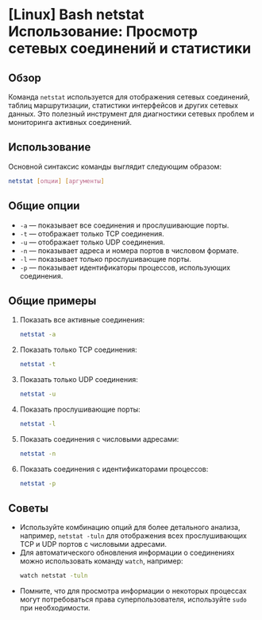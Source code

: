 # [Linux] Bash netstat Использование: Просмотр сетевых соединений и статистики

## Обзор
Команда `netstat` используется для отображения сетевых соединений, таблиц маршрутизации, статистики интерфейсов и других сетевых данных. Это полезный инструмент для диагностики сетевых проблем и мониторинга активных соединений.

## Использование
Основной синтаксис команды выглядит следующим образом:

```bash
netstat [опции] [аргументы]
```

## Общие опции
- `-a` — показывает все соединения и прослушивающие порты.
- `-t` — отображает только TCP соединения.
- `-u` — отображает только UDP соединения.
- `-n` — показывает адреса и номера портов в числовом формате.
- `-l` — показывает только прослушивающие порты.
- `-p` — показывает идентификаторы процессов, использующих соединения.

## Общие примеры
1. Показать все активные соединения:
   ```bash
   netstat -a
   ```

2. Показать только TCP соединения:
   ```bash
   netstat -t
   ```

3. Показать только UDP соединения:
   ```bash
   netstat -u
   ```

4. Показать прослушивающие порты:
   ```bash
   netstat -l
   ```

5. Показать соединения с числовыми адресами:
   ```bash
   netstat -n
   ```

6. Показать соединения с идентификаторами процессов:
   ```bash
   netstat -p
   ```

## Советы
- Используйте комбинацию опций для более детального анализа, например, `netstat -tuln` для отображения всех прослушивающих TCP и UDP портов с числовыми адресами.
- Для автоматического обновления информации о соединениях можно использовать команду `watch`, например:
  ```bash
  watch netstat -tuln
  ```
- Помните, что для просмотра информации о некоторых процессах могут потребоваться права суперпользователя, используйте `sudo` при необходимости.